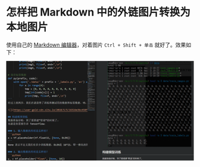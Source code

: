 # 怎样把 Markdown 中的外链图片转换为本地图片

使用自己的 [Markdown 编辑器]( https://github.com/purocean/yn)，对着图片 `Ctrl + Shift + 单击` 就好了。效果如下：

![screen.gif (996.92KiB)](./FILES/how-to-localize-picture-in-markdown.md/20190503192846.screen.gif)
